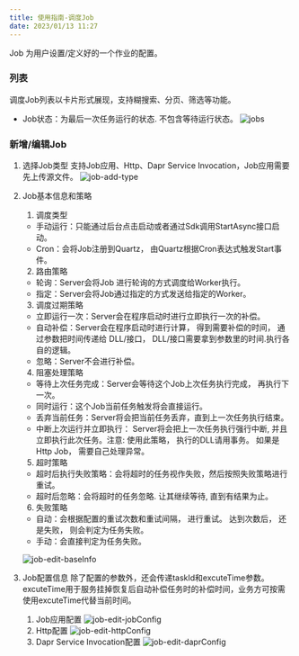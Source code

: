 ```yaml
---
title: 使用指南-调度Job
date: 2023/01/13 11:27
---
```


Job 为用户设置/定义好的一个作业的配置。

### 列表
调度Job列表以卡片形式展现，支持糊搜索、分页、筛选等功能。
- Job状态：为最后一次任务运行的状态. 不包含等待运行状态。
![jobs](http://cdn.masastack.com/stack/doc/scheduler/jobs.png)

### 新增/编辑Job

1. 选择Job类型
   支持Job应用、Http、Dapr Service Invocation，Job应用需要先上传源文件。
   ![job-add-type](http://cdn.masastack.com/stack/doc/scheduler/job-add-type.png)

2. Job基本信息和策略
    1. 调度类型
	- 手动运行：只能通过后台点击启动或者通过Sdk调用StartAsync接口启动。
	- Cron：会将Job注册到Quartz， 由Quartz根据Cron表达式触发Start事件。
	2. 路由策略
	- 轮询：Server会将Job 进行轮询的方式调度给Worker执行。
	- 指定：Server会将Job通过指定的方式发送给指定的Worker。
	3. 调度过期策略
	- 立即运行一次：Server会在程序启动时进行立即执行一次的补偿。
	- 自动补偿：Server会在程序启动时进行计算， 得到需要补偿的时间， 通过参数把时间传递给 DLL/接口， DLL/接口需要拿到参数里的时间.执行各自的逻辑。
	- 忽略：Server不会进行补偿。
	4. 阻塞处理策略
	- 等待上次任务完成：Server会等待这个Job上次任务执行完成， 再执行下一次。
	- 同时运行：这个Job当前任务触发将会直接运行。
	- 丢弃当前任务：Server将会把当前任务丢弃，直到上一次任务执行结束。
	- 中断上次运行并立即执行： Server将会把上一次任务执行强行中断, 并且立即执行此次任务。注意: 使用此策略， 执行的DLL请用事务。 如果是Http Job， 需要自己处理异常。
	5. 超时策略
	- 超时后执行失败策略：会将超时的任务视作失败，然后按照失败策略进行重试。
	- 超时后忽略：会将超时的任务忽略. 让其继续等待, 直到有结果为止。
	6. 失败策略
	- 自动：会根据配置的重试次数和重试间隔， 进行重试。 达到次数后， 还是失败， 则会判定为任务失败。
	- 手动：会直接判定为任务失败。

	![job-edit-baseInfo](http://cdn.masastack.com/stack/doc/scheduler/job-edit-baseInfo.png)
3. Job配置信息
	除了配置的参数外，还会传递taskId和excuteTime参数。excuteTime用于服务挂掉恢复后自动补偿任务时的补偿时间，业务方可按需使用excuteTime代替当前时间。
	1. Job应用配置
	![job-edit-jobConfig](http://cdn.masastack.com/stack/doc/scheduler/job-edit-jobConfig.png)
	2. Http配置
	![job-edit-httpConfig](http://cdn.masastack.com/stack/doc/scheduler/job-edit-httpConfig.png)
	3. Dapr Service Invocation配置
	![job-edit-daprConfig](http://cdn.masastack.com/stack/doc/scheduler/job-edit-daprConfig.png)